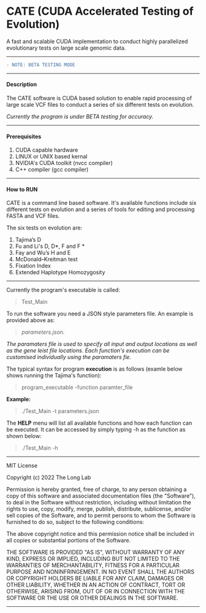 # CATE (CUDA Accelerated Testing of Evolution)

A fast and scalable CUDA implementation to conduct highly parallelized evolutionary tests on large scale genomic data.

---

```diff
- NOTE: BETA TESTING MODE
```

---
#### Description

The CATE software is CUDA based solution to enable rapid processing of large scale VCF files to conduct a series of six different tests on evolution.

*Currently the program is under BETA testing for accuracy.*

---

#### Prerequisites

1. CUDA capable hardware
2. LINUX or UNIX based kernal
3. NVIDIA's CUDA toolkit (nvcc compiler)
4. C++ compiler (gcc compiler)

---

#### How to RUN

CATE is a command line based software. It's available functions include six different tests on evolution and a series of tools for editing and processing FASTA and VCF files.

The six tests on evolution are:
1. Tajima’s D
2. Fu and Li's D, D*, F and F \*
3. Fay and Wu’s H and E
4. McDonald–Kreitman test
5. Fixation Index
6. Extended Haplotype Homozygosity

---
Currently the program's executable is called:  
>Test_Main

To run the software you need a JSON style parameters file. An example is provided above as:

> *parameters.json*.

*The paramaters file is used to specify all input and output locations as well as the gene leist file locations. Each function's execution can be customised individually using the paramaters fie.*

The typical syntax for program __execution__ is as follows (examle below shows running the Tajima's function):
> program_executable -function paramter_file

__Example:__

>./Test_Main -t parameters.json

The __HELP__ menu will list all available functions and how each function can be executed. It can be accessed by simply typing -h as the function as shown below:

> ./Test_Main -h

---

MIT License

Copyright (c) 2022 The Long Lab

Permission is hereby granted, free of charge, to any person obtaining a copy
of this software and associated documentation files (the "Software"), to deal
in the Software without restriction, including without limitation the rights
to use, copy, modify, merge, publish, distribute, sublicense, and/or sell
copies of the Software, and to permit persons to whom the Software is
furnished to do so, subject to the following conditions:

The above copyright notice and this permission notice shall be included in all
copies or substantial portions of the Software.

THE SOFTWARE IS PROVIDED "AS IS", WITHOUT WARRANTY OF ANY KIND, EXPRESS OR
IMPLIED, INCLUDING BUT NOT LIMITED TO THE WARRANTIES OF MERCHANTABILITY,
FITNESS FOR A PARTICULAR PURPOSE AND NONINFRINGEMENT. IN NO EVENT SHALL THE
AUTHORS OR COPYRIGHT HOLDERS BE LIABLE FOR ANY CLAIM, DAMAGES OR OTHER
LIABILITY, WHETHER IN AN ACTION OF CONTRACT, TORT OR OTHERWISE, ARISING FROM,
OUT OF OR IN CONNECTION WITH THE SOFTWARE OR THE USE OR OTHER DEALINGS IN THE
SOFTWARE.

---
